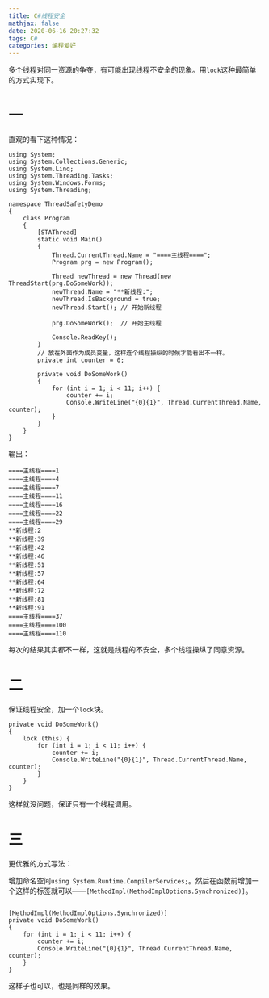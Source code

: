 ```yaml
---
title: C#线程安全
mathjax: false
date: 2020-06-16 20:27:32
tags: C#
categories: 编程爱好
---
```


多个线程对同一资源的争夺，有可能出现线程不安全的现象。用`lock`这种最简单的方式实现下。

<!--more-->

# 一

直观的看下这种情况：

```CSharp
using System;
using System.Collections.Generic;
using System.Linq;
using System.Threading.Tasks;
using System.Windows.Forms;
using System.Threading;

namespace ThreadSafetyDemo
{
    class Program
    {
        [STAThread]
        static void Main()
        {
            Thread.CurrentThread.Name = "====主线程====";
            Program prg = new Program();

            Thread newThread = new Thread(new ThreadStart(prg.DoSomeWork));
            newThread.Name = "**新线程:";
            newThread.IsBackground = true;
            newThread.Start(); // 开始新线程

            prg.DoSomeWork();  // 开始主线程

            Console.ReadKey();
        }
        // 放在外面作为成员变量，这样连个线程操纵的时候才能看出不一样。
        private int counter = 0;  

        private void DoSomeWork()
        {
            for (int i = 1; i < 11; i++) {
                counter += i;
                Console.WriteLine("{0}{1}", Thread.CurrentThread.Name, counter);
            }
        }
    }
}

```

输出：

```
====主线程====1
====主线程====4
====主线程====7
====主线程====11
====主线程====16
====主线程====22
====主线程====29
**新线程:2
**新线程:39
**新线程:42
**新线程:46
**新线程:51
**新线程:57
**新线程:64
**新线程:72
**新线程:81
**新线程:91
====主线程====37
====主线程====100
====主线程====110
```

每次的结果其实都不一样，这就是线程的不安全，多个线程操纵了同意资源。

# 二

保证线程安全，加一个`lock`块。

```Csharp
private void DoSomeWork()
{
    lock (this) {
        for (int i = 1; i < 11; i++) {
            counter += i;
            Console.WriteLine("{0}{1}", Thread.CurrentThread.Name, counter);
        }
    }
}
```
这样就没问题，保证只有一个线程调用。

# 三

更优雅的方式写法：

增加命名空间`using System.Runtime.CompilerServices;`。然后在函数前增加一个这样的标签就可以——`[MethodImpl(MethodImplOptions.Synchronized)]`。

```Csharp

[MethodImpl(MethodImplOptions.Synchronized)]
private void DoSomeWork()
{
    for (int i = 1; i < 11; i++) {
        counter += i;
        Console.WriteLine("{0}{1}", Thread.CurrentThread.Name, counter);
    }
}
```

这样子也可以，也是同样的效果。